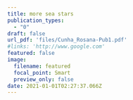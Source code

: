 ```yaml
---
title: more sea stars
publication_types:
  - "0"
draft: false
url_pdf: 'files/Cunha_Rosana-Pub1.pdf'
#links: 'http://www.google.com'
featured: false
image:
  filename: featured
  focal_point: Smart
  preview_only: false
date: 2021-01-01T02:27:37.066Z
---
```

